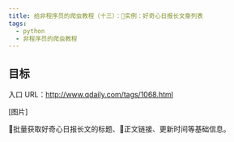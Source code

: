 ```yaml
---
title: 给非程序员的爬虫教程（十三）：实例：好奇心日报长文章列表
tags:
  - python
  - 非程序员的爬虫教程
---
```


## 目标

入口 URL：http://www.qdaily.com/tags/1068.html

[图片]

批量获取好奇心日报长文的标题、正文链接、更新时间等基础信息。
